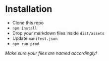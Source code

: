 # Installation

* Clone this repo
* `npm install`
* Drop your markdown files inside `dist/assets`
* Update `manifest.json`
* `npm run prod`

*Make sure your files are named accordingly!*